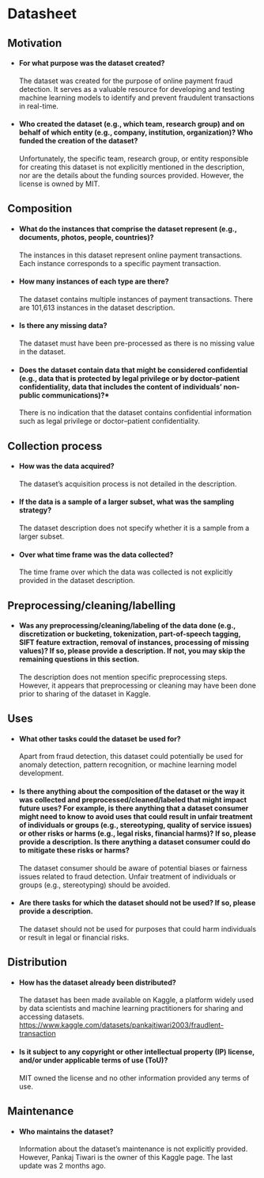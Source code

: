 # Datasheet



## Motivation

* #### For what purpose was the dataset created?
  The dataset was created for the purpose of online payment fraud detection. It serves as a valuable resource for developing and testing       machine learning models to identify and prevent fraudulent transactions in real-time.
    
* #### Who created the dataset (e.g., which team, research group) and on behalf of which entity (e.g., company, institution, organization)? Who funded the creation of the dataset?

  Unfortunately, the specific team, research group, or entity responsible for creating this dataset is not explicitly mentioned in the         description, nor are the details about the funding sources provided. However, the license is owned by MIT.

 
## Composition

* #### What do the instances that comprise the dataset represent (e.g., documents, photos, people, countries)?
  The instances in this dataset represent online payment transactions. Each instance corresponds to a specific payment transaction.
    
* #### How many instances of each type are there?
  The dataset contains multiple instances of payment transactions. There are 101,613 instances in the dataset description.
	
* #### Is there any missing data?
  The dataset must have been pre-processed as there is no missing value in the dataset.
	
* #### Does the dataset contain data that might be considered confidential (e.g., data that is protected by legal privilege or by    doctor–patient confidentiality, data that includes the content of individuals’ non-public communications)?*
  There is no indication that the dataset contains confidential information such as legal privilege or doctor–patient confidentiality.  
    

## Collection process

* #### How was the data acquired?
  The dataset’s acquisition process is not detailed in the description.
	
* #### If the data is a sample of a larger subset, what was the sampling strategy? 
  The dataset description does not specify whether it is a sample from a larger subset.
	
* #### Over what time frame was the data collected?
  The time frame over which the data was collected is not explicitly provided in the dataset description.
    
    
## Preprocessing/cleaning/labelling

* #### Was any preprocessing/cleaning/labeling of the data done (e.g., discretization or bucketing, tokenization, part-of-speech tagging, SIFT feature extraction, removal of instances, processing of missing values)? If so, please provide a description. If not, you may skip the remaining questions in this section. 

  The description does not mention specific preprocessing steps. However, it appears that preprocessing or cleaning may have been done prior   to sharing of the dataset in Kaggle.

 
## Uses

* #### What other tasks could the dataset be used for?
    Apart from fraud detection, this dataset could potentially be used for anomaly detection, pattern recognition, or machine learning model     development.
	
* #### Is there anything about the composition of the dataset or the way it was collected and preprocessed/cleaned/labeled that might impact future uses? For example, is there anything that a dataset consumer might need to know to avoid uses that could result in unfair treatment of individuals or groups (e.g., stereotyping, quality of service issues) or other risks or harms (e.g., legal risks, financial harms)? If so, please provide a description. Is there anything a dataset consumer could do to mitigate these risks or harms? 
  The dataset consumer should be aware of potential biases or fairness issues related to fraud detection. Unfair treatment of individuals or   groups (e.g., stereotyping) should be avoided.

* #### Are there tasks for which the dataset should not be used? If so, please provide a description.
  The dataset should not be used for purposes that could harm individuals or result in legal or financial risks.
    

## Distribution

* #### How has the dataset already been distributed?
  The dataset has been made available on Kaggle, a platform widely used by data scientists and machine learning practitioners for sharing     and accessing datasets. https://www.kaggle.com/datasets/pankajtiwari2003/fraudlent-transaction
	
* #### Is it subject to any copyright or other intellectual property (IP) license, and/or under applicable terms of use (ToU)?  
  MIT owned the license and no other information provided any terms of use.
    

## Maintenance

* #### Who maintains the dataset?
  Information about the dataset’s maintenance is not explicitly provided. However, Pankaj Tiwari is the owner of this Kaggle page. The last   update was 2 months ago.

